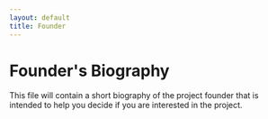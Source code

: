 ```yaml
---
layout: default
title: Founder
---
```

# Founder's Biography

This file will contain a short biography of the project founder that is intended to help you decide if you are interested in the project.
